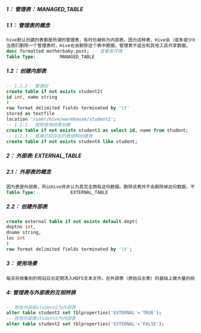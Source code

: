 ##### 1： 管理表： MANAGED_TABLE

##### 1.1： 管理表的概念

```sql
hive默认创建的表都是所谓的管理表，有时也被称为内部表。因为这种表，Hive会（或多或少地）控制着数据的生命周期。
当我们删除一个管理表时，Hive也会删除这个表中数据。管理表不适合和其他工具共享数据。
desc formatted motherbaby.post; -- 查看表详情
Table Type:         MANAGED_TABLE   
```



##### 1.2： 创建内部表

```sql
-- 1.2.2： 普通创
create table if not exists student2(
id int, name string
)
row format delimited fields terminated by '\t'
stored as textfile
location '/user/hive/warehouse/student2';
-- 1.2.2： 按照查询结果创建
create table if not exists student3 as select id, name from student;
-- 1.2.3： 根据已经存在的表结构创建表
create table if not exists student4 like student;
```



##### 2： 外部表:  EXTERNAL_TABLE

##### 2.1： 外部表的概念

```sql
因为表是外部表，所以Hive并非认为其完全拥有这份数据。删除该表并不会删除掉这份数据，不过描述表的元数据信息会被删除掉。
Table Type:         	EXTERNAL_TABLE    
```

##### 2.2： 创建外部表

```sql
create external table if not exists default.dept(
deptno int,
dname string,
loc int
)
row format delimited fields terminated by '\t';
```



##### 3： 使用场景

```sql
每天将收集到的网站日志定期流入HDFS文本文件。在外部表（原始日志表）的基础上做大量的统计分析，用到的中间表、结果表使用内部表存储，数据通过SELECT+INSERT进入内部表。
```

##### 4: **管理表与外部表的互相转换**

```sql
-- 修改内部表student2为外部表
alter table student2 set tblproperties('EXTERNAL'='TRUE');
-- 修改外部表student2为内部表
alter table student2 set tblproperties('EXTERNAL'='FALSE');
```

